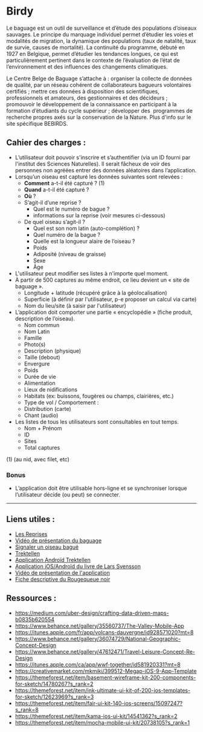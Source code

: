 # Birdy

Le baguage est un outil de surveillance et d’étude des populations d’oiseaux sauvages. Le principe du marquage individuel permet d’étudier les voies et modalités de migration, la dynamique des populations (taux de natalité, taux de survie, causes de mortalité). La continuité du programme, débuté en 1927 en Belgique, permet d’étudier les tendances longues, ce qui est particulièrement pertinent dans le contexte de l’évaluation de l’état de l’environnement et des influences des changements climatiques.

Le Centre Belge de Baguage s’attache à : organiser la collecte de données de qualité, par un réseau cohérent de collaborateurs bagueurs volontaires certifiés ; mettre ces données à disposition des scientifiques, professionnels et amateurs, des gestionnaires et des décideurs ; promouvoir le développement de la connaissance en participant à la formation d’étudiants du cycle supérieur ; développer des  programmes de recherche propres axés sur la conservation de la Nature. Plus d'info sur le site spécifique BEBIRDS.

## Cahier des charges :
* L’utilisateur doit pouvoir s'inscrire et s’authentifier (via un ID fourni par l'institut des Sciences Naturelles). Il serait fâcheux de voir des personnes non agréées entrer des données aléatoires dans l’application.
* Lorsqu’un oiseau est capturé les données suivantes sont relevées :
  * **Comment** a-t-il été capturé ? (1)
  * **Quand** a-t-il été capturé ?
  * **Où** ?
  * S’agit-il d’une reprise ?
    * Quel est le numéro de bague ?
    * informations sur la reprise (voir mesures ci-dessous)
  * De quel oiseau s’agit-il ?
    * Quel est son nom latin (auto-complétion) ?
    * Quel numéro de la bague ?
    * Quelle est la longueur alaire de l’oiseau ?
    * Poids
    * Adiposité (niveau de graisse)
    * Sexe
    * Âge
* L'utilisateur peut modifier ses listes à n'importe quel moment.
* À partir de 500 captures au même endroit, ce lieu devient un « site de baguage ».
  * Longitude + latitude (récupéré grâce à la géolocalisation)
  * Superficie (à définir par l'utilisateur, p-e proposer un calcul via carte)
  * Nom du lieu/site (à saisir par l'utilisateur)
* L’application doit comporter une partie « encyclopédie » (fiche produit, description de l’oiseau).
  * Nom commun
  * Nom Latin
  * Famille
  * Photo(s)
  * Description (physique)
  * Taille (debout)
  * Envergure
  * Poids
  * Durée de vie
  * Alimentation
  * Lieux de nidifications
  * Habitats (ex: buissons, fougères ou champs, clairières, etc.)
  * Type de vol / Comportement :
  * Distribution (carte)
  * Chant (audio)
* Les listes de tous les utilisateurs sont consultables en tout temps.
  * Nom + Prénom
  * ID 
  * Sites
  * Total captures

(1) (au nid, avec filet, etc)

### Bonus
* L’application doit être utilisable hors-ligne et se synchroniser lorsque l’utilisateur décide (ou peut) se connecter.

___

## Liens utiles :
* [Les Reprises](http://odnature.naturalsciences.be/bebirds/fr/ring-recoveries)
* [Vidéo de présentation du baguage](https://www.youtube.com/watch?v=Mf1goTRvo4s)
* [Signaler un oiseau bagué](http://odnature.naturalsciences.be/bebirds/fr/report-a-ring)
* [Trektellen](http://www.trektellen.nl/?language=french)
* [Application Androïd Trektellen](https://play.google.com/store/apps/details?id=org.trektellen)
* [Application iOS/Androïd du livre de Lars Svensson](https://play.google.com/store/apps/details?id=com.natureguides.birdguide)
* [Vidéo de présentation de l'application](https://www.youtube.com/watch?v=4aOcRvFm91I)
* [Fiche descriptive du Rougequeue noir](http://www.oiseaux.net/oiseaux/rougequeue.noir.html)

## Ressources :
* https://medium.com/uber-design/crafting-data-driven-maps-b0835b620554
* https://www.behance.net/gallery/35560737/The-Valley-Mobile-App
* https://itunes.apple.com/fr/app/volcans-dauvergne/id928571020?mt=8
* https://www.behance.net/gallery/36074729/National-Geographic-Concept-Design
* https://www.behance.net/gallery/47612471/Travel-Leisure-Concept-Re-Design
* https://itunes.apple.com/ca/app/wwf-together/id581920331?mt=8
* https://creativemarket.com/mkmiki/399512-Megap-iOS-9-App-Template
* https://themeforest.net/item/basement-wireframe-kit-200-components-for-sketch/14780267?s_rank=2
* https://themeforest.net/item/ink-ultimate-ui-kit-of-200-ios-templates-for-sketch/12623969?s_rank=3
* https://themeforest.net/item/fair-ui-kit-140-ios-screens/15097247?s_rank=8
* https://themeforest.net/item/kama-ios-ui-kit/14541362?s_rank=2
* https://themeforest.net/item/mocha-mobile-ui-kit/20738105?s_rank=1

